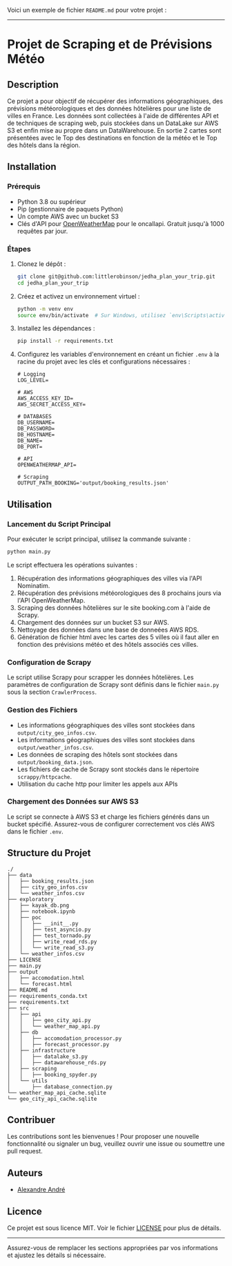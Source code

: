Voici un exemple de fichier `README.md` pour votre projet :

---

# Projet de Scraping et de Prévisions Météo

## Description

Ce projet a pour objectif de récupérer des informations géographiques, des prévisions météorologiques et des données hôtelières pour une liste de villes en France. Les données sont collectées à l'aide de différentes API et de techniques de scraping web, puis stockées dans un DataLake sur AWS S3 et enfin mise au propre dans un DataWarehouse.
En sortie 2 cartes sont présentées avec le Top des destinations en fonction de la météo et le Top des hôtels dans la région.

## Installation

### Prérequis

- Python 3.8 ou supérieur
- Pip (gestionnaire de paquets Python)
- Un compte AWS avec un bucket S3
- Clés d'API pour [OpenWeatherMap](https://openweathermap.org/api) pour le oncallapi. Gratuit jusqu'à 1000 requêtes par jour.

### Étapes

1. Clonez le dépôt :

   ```bash
   git clone git@github.com:littlerobinson/jedha_plan_your_trip.git
   cd jedha_plan_your_trip
   ```

2. Créez et activez un environnement virtuel :

   ```bash
   python -m venv env
   source env/bin/activate  # Sur Windows, utilisez `env\Scripts\activate`
   ```

3. Installez les dépendances :

   ```bash
   pip install -r requirements.txt
   ```

4. Configurez les variables d'environnement en créant un fichier `.env` à la racine du projet avec les clés et configurations nécessaires :

   ```plaintext
   # Logging
   LOG_LEVEL=

   # AWS
   AWS_ACCESS_KEY_ID=
   AWS_SECRET_ACCESS_KEY=

   # DATABASES
   DB_USERNAME=
   DB_PASSWORD=
   DB_HOSTNAME=
   DB_NAME=
   DB_PORT=

   # API
   OPENWEATHERMAP_API=

   # Scraping
   OUTPUT_PATH_BOOKING='output/booking_results.json'
   ```

## Utilisation

### Lancement du Script Principal

Pour exécuter le script principal, utilisez la commande suivante :

```bash
python main.py
```

Le script effectuera les opérations suivantes :

1. Récupération des informations géographiques des villes via l'API Nominatim.
2. Récupération des prévisions météorologiques des 8 prochains jours via l'API OpenWeatherMap.
3. Scraping des données hôtelières sur le site booking.com à l'aide de Scrapy.
4. Chargement des données sur un bucket S3 sur AWS.
5. Nettoyage des données dans une base de donneées AWS RDS.
6. Génération de fichier html avec les cartes des 5 villes où il faut aller en fonction des prévisions météo et des hôtels associés ces villes.

### Configuration de Scrapy

Le script utilise Scrapy pour scrapper les données hôtelières. Les paramètres de configuration de Scrapy sont définis dans le fichier `main.py` sous la section `CrawlerProcess`.

### Gestion des Fichiers

- Les informations géographiques des villes sont stockées dans `output/city_geo_infos.csv`.
- Les informations géographiques des villes sont stockées dans `output/weather_infos.csv`.
- Les données de scraping des hôtels sont stockées dans `output/booking_data.json`.
- Les fichiers de cache de Scrapy sont stockés dans le répertoire `scrappy/httpcache`.
- Utilisation du cache http pour limiter les appels aux APIs

### Chargement des Données sur AWS S3

Le script se connecte à AWS S3 et charge les fichiers générés dans un bucket spécifié. Assurez-vous de configurer correctement vos clés AWS dans le fichier `.env`.

## Structure du Projet

```
./
├── data
│   ├── booking_results.json
│   ├── city_geo_infos.csv
│   └── weather_infos.csv
├── exploratory
│   ├── kayak_db.png
│   ├── notebook.ipynb
│   ├── poc
│   │   ├── __init__.py
│   │   ├── test_asyncio.py
│   │   ├── test_tornado.py
│   │   ├── write_read_rds.py
│   │   └── write_read_s3.py
│   └── weather_infos.csv
├── LICENSE
├── main.py
├── output
│   ├── accomodation.html
│   └── forecast.html
├── README.md
├── requirements_conda.txt
├── requirements.txt
├── src
│   ├── api
│   │   ├── geo_city_api.py
│   │   └── weather_map_api.py
│   ├── db
│   │   ├── accomodation_processor.py
│   │   ├── forecast_processor.py
│   ├── infrastructure
│   │   ├── datalake_s3.py
│   │   ├── datawarehouse_rds.py
│   ├── scraping
│   │   ├── booking_spyder.py
│   └── utils
│       ├── database_connection.py
└── weather_map_api_cache.sqlite
└── geo_city_api_cache.sqlite
```

## Contribuer

Les contributions sont les bienvenues ! Pour proposer une nouvelle fonctionnalité ou signaler un bug, veuillez ouvrir une issue ou soumettre une pull request.

## Auteurs

- [Alexandre André](https://github.com/littlerobinson)

## Licence

Ce projet est sous licence MIT. Voir le fichier [LICENSE](LICENSE) pour plus de détails.

---

Assurez-vous de remplacer les sections appropriées par vos informations et ajustez les détails si nécessaire.
